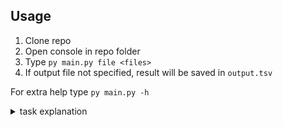 ## Usage
1. Clone repo
2. Open console in repo folder
3. Type `py main.py file <files>`
4. If output file not specified, result will be saved in `output.tsv`

For extra help type `py main.py -h`

<details> 
 <summary>task explanation</summary>
Задание для потенциальных кандидатов на позицию Junior-девелоперов.
Представляет из себя проcтой ETL с разными форматами файлов.

Задание состоит из двух блоков:

1. [Basic](#basic) - основная задача (обязателльна для выполнения)
2. [Advanced](#advanced) - дополнение к основной задаче (желательно сделать)

Кроме этого есть набор [пунктов для рызмышления дающих бонусы](#бонусы)

Использовать можно только средства стандартной библиотеки Python.
Во всех случаях программа должна запускаться из терминала.

Для проверки работы программы предоставлются входные данные и результаты в виде 6 файлов:
* входные данные:
  * csv_data_1.csv
  * csv_data_2.csv
  * json_data.json
  * xml_data.xml
* результаты **Basic**:
  * basic_results.tsv
* результаты **Advanced**:
  * advanced_results.tsv

## Задача
Есть четыре файла: два `.csv`, один `.json` и один .`xml` файл.   


Первый `.csv` имеет следующую структуру:

|D1  |D2  |... |Dn  |M1  |M2  |... |Mn  |
|:--:|:--:|:--:|:--:|:--:|:--:|:--:|:--:|
|s   |s   |... |s   |i   |i   |... |i   |
|... |... |... |... |... |... |... |... |

Второй `.csv` имеет следующую структуру:

|D1  |D2  |... |Dn  |M1  |M2  |... |Mn  |... |Mz  |
|:--:|:--:|:--:|:--:|:--:|:--:|:--:|:--:|:--:|:--:|
|s   |s   |... |s   |i   |i   |... |i   |... |i   |
|... |... |... |... |... |... |... |... |... |... |

**Внимание! Порядок колонок может несовпадать. В обоих файлах есть заголовки.**


`.json` файл имеет следуующую структуру:
```python
{
  "fields": [
    {
      "D1": "s",
      "D2": "s",
      ...
      "Dn": "s",
      "M1": i,
      ...
      "Mp": i,
    },
    ...
  ]
}
```

`.xml` файл сожержит в себе следующую структуру:
```xml
<objects>
  <object name="D1">
    <value>s</value>
  </object>
  <object name="D2">
    <value>i</value>
  </object>
  ...
  <object name="Dn">
    <value>s</value>
  </object>
  <object name="M1">
    <value>i</value>
  </object>
  <object name="M2">
    <value>i</value>
  </object>
  ...
  <object name="Mn">
    <value>i</value>
  </object>
</objects>
```

Где *z* > *n*, *p* >= *n*, *s* строка и *i* целое число.

### Basic

Файлы нужно будет трансформировать в один `.tsv` файл со следующей структурой:


|D1  |D2  |... |Dn  |M1  |M2  |... |Mn  |
|:--:|:--:|:--:|:--:|:--:|:--:|:--:|:--:|
|s   |s   |... |s   |i   |i   |... |i   |
|... |... |... |... |... |... |... |... |

Он должен быть отсортирован по колонке **D1** и содержать даннные из всех четырёх файлов.


### Advanced

Файлы нужно будет трансформировать в один `.tsv` файл со следующей структурой:

|D1   |D2   |... |Dn   |MS1  |MS2  |...  |MSn  |
|:---:|:--:|:---:|:---:|:---:|:---:|:---:|:---:|
|s    |s   |...  |s    |i    |i    |...  |i    |
|...  |... |...  |...  |...  |...  |...  |...  |

В колонках **MS1**...**MSn** должны находиться суммы знаений соответствующих **M1**...**Mn** из 4 файлов сгруппированные 
по уникальнным значениям комбинаций строк из **D1**...**Dn**.

##### Пример
**Содржимое .tsv файла с данными из 4 файлов:**

|D1  |D2  |M1  |M2  |M3  |
|:--:|:--:|:--:|:--:|:--:|
|a   |a   |0   |0   |0   |
|a   |a   |1   |0   |1   |
|a   |a   |0   |2   |1   |
|a   |b   |1   |1   |1   |
|c   |c   |7   |7   |7   |

**Ожидаемый результат:**

|D1  |D2  |M1  |M2  |M3  |
|:--:|:--:|:--:|:--:|:--:|
|a   |a   |1   |2   |2   |
|a   |b   |1   |1   |1   |
|c   |c   |7   |7   |7   |


### Бонусы

Нужно попытаться учесть несколько фактов:
* в дальнейшем использовании программы возможно появление требования для работы с другими типами файлов, например `.yaml`.
* входные файлы могут быть больших размеров
* возможность обработки строк с некорректными значениями без прекращения выполнения программы с информированием пользователя об ошибках в конце её выполнения
* подумать об организации тестирования программы
</details> 

